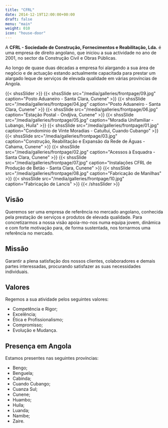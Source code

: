 ```yaml
---
title: "CFRL"
date: 2014-12-19T12:00:00+00:00
draft: false
menu: "main"
weight: 010
icon: "house-door"
---
```


A **CFRL - Sociedade de Construção, Fornecimentos e Reabilitação, Lda.** é uma empresa de direito angolano, que iniciou a sua actividade no ano de 2001, no sector da Construção Civil e Obras Públicas.

Ao longo de quase duas décadas a empresa foi alargando a sua área de negócio e de actuação estando actualmente capacitada para prestar um alargado leque de serviços de elevada qualidade em várias províncias de Angola.

{{< shssSlider >}}
  {{< shssSlide src="/media/galleries/frontpage/09.jpg" caption="Posto Aduaneiro - Santa Clara, Cunene" >}}
  {{< shssSlide src="/media/galleries/frontpage/04.jpg" caption="Posto Aduaneiro - Santa Clara, Cunene" >}}
  {{< shssSlide src="/media/galleries/frontpage/06.jpg" caption="Estação Postal - Ondjiva, Cunene" >}}
  {{< shssSlide src="/media/galleries/frontpage/05.jpg" caption="Moradia Unifamiliar - Lubango, Huíla" >}}
  {{< shssSlide src="/media/galleries/frontpage/01.jpg" caption="Condomínio de Vinte Moradias - Catuítui, Cuando Cubango" >}}
  {{< shssSlide src="/media/galleries/frontpage/03.jpg" caption="Construção, Reabilitação e Expansão da Rede de Águas - Cahama, Cunene" >}}
  {{< shssSlide src="/media/galleries/frontpage/02.jpg" caption="Acessos à Esquadra - Santa Clara, Cunene" >}}
  {{< shssSlide src="/media/galleries/frontpage/07.jpg" caption="Instalações CFRL de Produção de Betão - Santa Clara, Cunene" >}}
  {{< shssSlide src="/media/galleries/frontpage/08.jpg" caption="Fabricação de Manilhas" >}}
  {{< shssSlide src="/media/galleries/frontpage/10.jpg" caption="Fabricação de Lancis" >}}
{{< /shssSlider >}}


## Visão

Queremos ser uma empresa de referência no mercado angolano, conhecida pela prestação de serviços e produtos de elevada qualidade. Para concretizarmos a nossa visão apoia-mo-nos numa equipa jovem, dinâmica e com forte motivação para, de forma sustentada, nos tornarmos uma referência no mercado.


## Missão

Garantir a plena satisfação dos nossos clientes, colaboradores e demais partes interessadas, procurando satisfazer as suas necessidades individuais.


## Valores

Regemos a sua atividade pelos seguintes valores:

* Competência e Rigor;
* Excelência;
* Ética e Profissionalismo;
* Compromisso;
* Evolução e Mudança.


## Presença em Angola

Estamos presentes nas seguintes províncias:

* Bengo;
* Benguela;
* Cabinda;
* Cuando Cubango;
* Cuanza Sul;
* Cunene;
* Huambo;
* Huíla;
* Luanda;
* Namibe;
* Zaire.